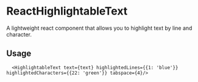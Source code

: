 # ReactHighlightableText
A lightweight react component that allows you to highlight text by line and character.

## Usage
```
  <HighlightableText text={text} highlightedLines={{1: 'blue'}} highlightedCharacters={{22: 'green'}} tabspace={4}/>
```

